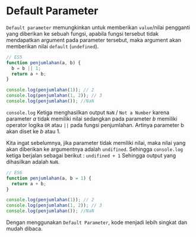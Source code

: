 # Default Parameter

`Default parameter` memungkinkan untuk memberikan `value`/nilai pengganti yang diberikan ke sebuah fungsi, apabila fungsi tersebut tidak mendapatkan argument pada parameter tersebut, maka argument akan memberikan nilai `default` (`undefined`).

```javascript
// ES5
function penjumlahan(a, b) {
  b = b || 1;
  return a + b;
}

console.log(penjumlahan(1)); // 2
console.log(penjumlahan(1, 2)); // 3
console.log(penjumlahan()); //NaN
```

`console.log` Ketiga menghasilkan output `NaN` / `Not a Number` karena parameter _a_ tidak memiliki nilai sedangkan pada parameter _b_ memiliki operator logika `OR` atau `||` pada fungsi penjumlahan. Artinya parameter b akan diset ke _b_ atau 1.

Kita ingat sebelumnya, jika parameter tidak memiliki nilai, maka nilai yang akan diberikan ke argumentnya adalah `undifined`. Sehingga `console.log` ketiga berjalan sebagai berikut :
`undifined + 1`
Sehingga output yang dihasilkan adalah `NaN`.

```javascript
// ES6
function penjumlahan(a, b = 1) {
  return a + b;
}

console.log(penjumlahan(1)); // 2
console.log(penjumlahan(1, 2)); // 3
console.log(penjumlahan()); //NaN
```

Dengan menggunakan `Default Parameter`, kode menjadi lebih singkat dan mudah dibaca.
